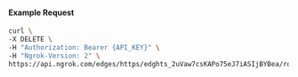 <!-- Code generated for API Clients. DO NOT EDIT. -->

#### Example Request

```bash
curl \
-X DELETE \
-H "Authorization: Bearer {API_KEY}" \
-H "Ngrok-Version: 2" \
https://api.ngrok.com/edges/https/edghts_2uVaw7csKAPo75eJ7iASIjBYBea/routes/edghtsrt_2uVaw9ZFz47kNDRw6tQJqW3sJxA/traffic_policy
```
